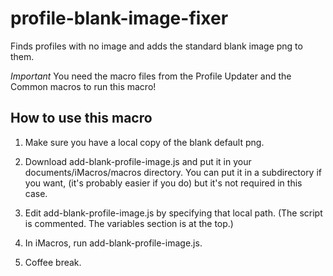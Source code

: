 profile-blank-image-fixer
=========================

Finds profiles with no image and adds the standard blank image png to them.


*Important* You need the macro files from the Profile Updater and the Common macros to run this macro!


How to use this macro
----------------------

1. Make sure you have a local copy of the blank default png.
2. Download add-blank-profile-image.js and put it in your documents/iMacros/macros directory. You can put it in a subdirectory if you want, (it's probably easier if you do) but it's not required in this case. 

3. Edit add-blank-profile-image.js by specifying that local path. (The script is commented. The variables section is at the top.)
4. In iMacros, run add-blank-profile-image.js. 

5. Coffee break.
